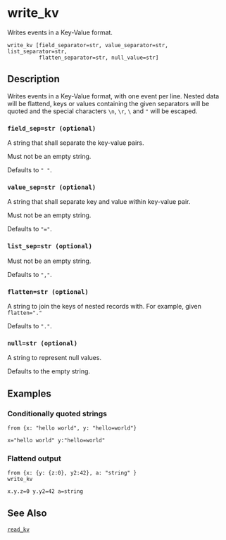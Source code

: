 # write_kv

Writes events in a Key-Value format.

```tql
write_kv [field_separator=str, value_separator=str, list_separator=str,
          flatten_separator=str, null_value=str]
```

## Description

Writes events in a Key-Value format, with one event per line. Nested data will
be flattend, keys or values containing the given separators will be quoted and
the special characters `\n`, `\r`, `\` and `"` will be escaped.

### `field_sep=str (optional)`

A string that shall separate the key-value pairs.

Must not be an empty string.

Defaults to `" "`.

### `value_sep=str (optional)`

A string that shall separate key and value within key-value pair.

Must not be an empty string.

Defaults to `"="`.

### `list_sep=str (optional)`

Must not be an empty string.

Defaults to `","`.

### `flatten=str (optional)`

A string to join the keys of nested records with. For example,
given `flatten="."`

Defaults to `"."`.

### `null=str (optional)`

A string to represent null values.

Defaults to the empty string.

## Examples

### Conditionally quoted strings

```tql
from {x: "hello world", y: "hello=world"}
```
```txt
x="hello world" y:"hello=world"
```

### Flattend output

```tql
from {x: {y: {z:0}, y2:42}, a: "string" }
write_kv
```
```txt
x.y.z=0 y.y2=42 a=string
```

## See Also

[`read_kv`](read_kv.mdx)
